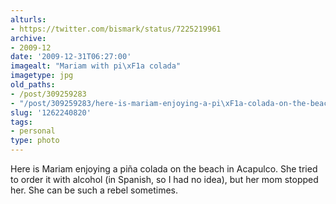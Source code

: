 ```yaml
---
alturls:
- https://twitter.com/bismark/status/7225219961
archive:
- 2009-12
date: '2009-12-31T06:27:00'
imagealt: "Mariam with pi\xF1a colada"
imagetype: jpg
old_paths:
- /post/309259283
- "/post/309259283/here-is-mariam-enjoying-a-pi\xF1a-colada-on-the-beach"
slug: '1262240820'
tags:
- personal
type: photo
---
```


Here is Mariam enjoying a piña colada on the beach in Acapulco. She tried
to order it with alcohol (in Spanish, so I had no idea), but her mom
stopped her. She can be such a rebel sometimes.

